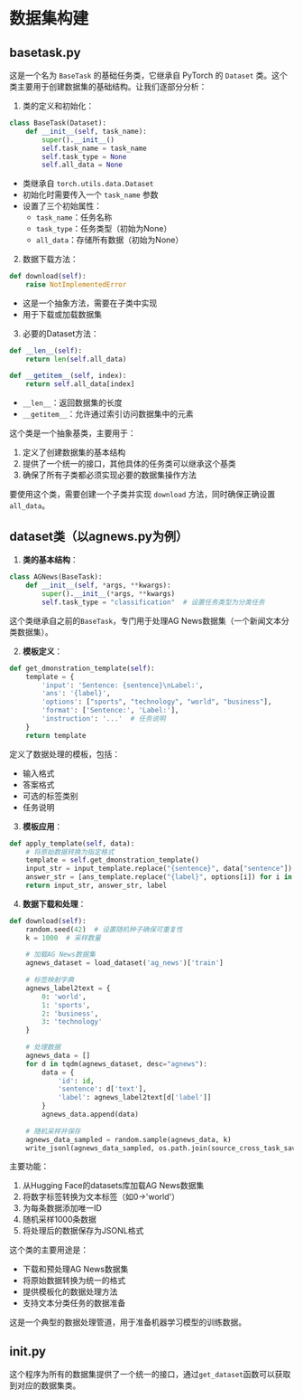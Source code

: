 # 数据集构建

## basetask.py

这是一个名为 `BaseTask` 的基础任务类，它继承自 PyTorch 的 `Dataset` 类。这个类主要用于创建数据集的基础结构。让我们逐部分分析：

1. 类的定义和初始化：
```python
class BaseTask(Dataset):
    def __init__(self, task_name):
        super().__init__()
        self.task_name = task_name
        self.task_type = None
        self.all_data = None
```
- 类继承自 `torch.utils.data.Dataset`
- 初始化时需要传入一个 `task_name` 参数
- 设置了三个初始属性：
  - `task_name`：任务名称
  - `task_type`：任务类型（初始为None）
  - `all_data`：存储所有数据（初始为None）

2. 数据下载方法：
```python
def download(self):
    raise NotImplementedError
```
- 这是一个抽象方法，需要在子类中实现
- 用于下载或加载数据集

3. 必要的Dataset方法：
```python
def __len__(self):
    return len(self.all_data)

def __getitem__(self, index):
    return self.all_data[index]
```
- `__len__`：返回数据集的长度
- `__getitem__`：允许通过索引访问数据集中的元素

这个类是一个抽象基类，主要用于：
1. 定义了创建数据集的基本结构
2. 提供了一个统一的接口，其他具体的任务类可以继承这个基类
3. 确保了所有子类都必须实现必要的数据集操作方法

要使用这个类，需要创建一个子类并实现 `download` 方法，同时确保正确设置 `all_data`。


## dataset类（以agnews.py为例）

1. **类的基本结构**：
```python
class AGNews(BaseTask):
    def __init__(self, *args, **kwargs):
        super().__init__(*args, **kwargs)
        self.task_type = "classification"  # 设置任务类型为分类任务
```
这个类继承自之前的`BaseTask`，专门用于处理AG News数据集（一个新闻文本分类数据集）。

2. **模板定义**：
```python
def get_dmonstration_template(self):
    template = {
        'input': 'Sentence: {sentence}\nLabel:',
        'ans': '{label}',
        'options': ["sports", "technology", "world", "business"],
        'format': ['Sentence:', 'Label:'],
        'instruction': '...'  # 任务说明
    }
    return template
```
定义了数据处理的模板，包括：
- 输入格式
- 答案格式
- 可选的标签类别
- 任务说明

3. **模板应用**：
```python
def apply_template(self, data):
    # 将原始数据转换为指定格式
    template = self.get_dmonstration_template()
    input_str = input_template.replace("{sentence}", data["sentence"])
    answer_str = [ans_template.replace("{label}", options[i]) for i in range(len(options))]
    return input_str, answer_str, label
```

4. **数据下载和处理**：
```python
def download(self):
    random.seed(42)  # 设置随机种子确保可重复性
    k = 1000  # 采样数量
    
    # 加载AG News数据集
    agnews_dataset = load_dataset('ag_news')['train']
    
    # 标签映射字典
    agnews_label2text = {
        0: 'world',
        1: 'sports',
        2: 'business',
        3: 'technology'
    }
    
    # 处理数据
    agnews_data = []
    for d in tqdm(agnews_dataset, desc="agnews"):
        data = {
            'id': id,
            'sentence': d['text'],
            'label': agnews_label2text[d['label']]
        }
        agnews_data.append(data)
    
    # 随机采样并保存
    agnews_data_sampled = random.sample(agnews_data, k)
    write_jsonl(agnews_data_sampled, os.path.join(source_cross_task_save_dir, 'agnews.jsonl'))
```

主要功能：
1. 从Hugging Face的datasets库加载AG News数据集
2. 将数字标签转换为文本标签（如0→'world'）
3. 为每条数据添加唯一ID
4. 随机采样1000条数据
5. 将处理后的数据保存为JSONL格式

这个类的主要用途是：
- 下载和预处理AG News数据集
- 将原始数据转换为统一的格式
- 提供模板化的数据处理方法
- 支持文本分类任务的数据准备

这是一个典型的数据处理管道，用于准备机器学习模型的训练数据。


## __init__.py

这个程序为所有的数据集提供了一个统一的接口，通过`get_dataset`函数可以获取到对应的数据集类。
